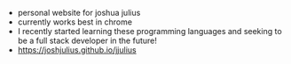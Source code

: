 - personal website for joshua julius <br>
- currently works best in chrome <br>
- I recently started learning these programming languages and seeking to be a full stack developer in the future! <br>
- https://joshjulius.github.io/jjulius

